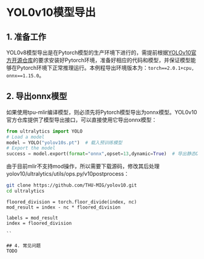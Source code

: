 # YOL0v10模型导出
## 1. 准备工作
YOL0v8模型导出是在Pytorch模型的生产环境下进行的，需提前根据[​YOLOv10官方开源仓库](https://github.com/THU-MIG/yolov10)的要求安装好Pytorch环境，准备好相应的代码和模型，并保证模型能够在Pytorch环境下正常推理运行。本例程导出环境版本为：`torch==2.0.1+cpu, onnx==1.15.0`。


## 2. 导出onnx模型
如果使用tpu-mlir编译模型，则必须先将Pytorch模型导出为onnx模型。YOL0v10官方仓库提供了模型导出接口，可以直接使用它导出onnx模型：

```python
from ultralytics import YOLO
# Load a model
model = YOLO("yolov10s.pt")  # 载入预训练模型
# Export the model
success = model.export(format="onnx",opset=13,dynamic=True)  # 导出静态ONNX模型，需设置batch参数注意opset为12/13
```


由于目前mlir不支持mod操作，所以需要下载源码，修改其后处理yolov10/ultralytics/utils/ops.py/v10postprocess：
```bash
git clone https://github.com/THU-MIG/yolov10.git
cd ultralytics
```

```
floored_division = torch.floor_divide(index, nc)
mod_result = index - nc * floored_division

labels = mod_result
index = floored_division

``

## 4. 常见问题
TODO

